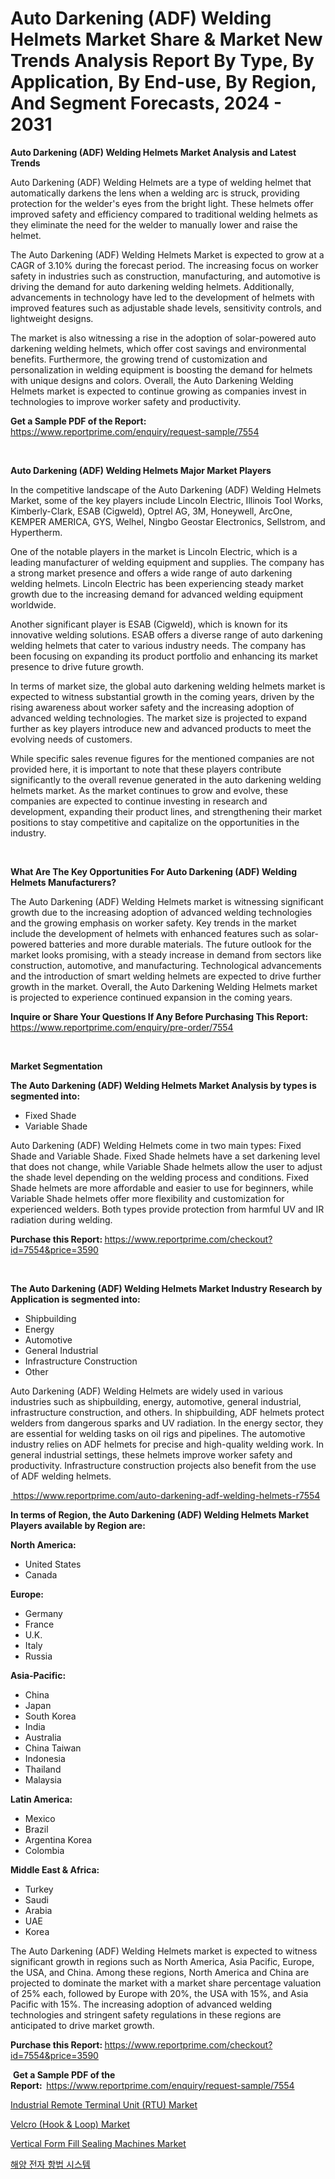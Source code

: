 <p><h1>Auto Darkening (ADF) Welding Helmets Market Share & Market New Trends Analysis Report By Type, By Application, By End-use, By Region, And Segment Forecasts, 2024 - 2031</h1></p><p><strong>Auto Darkening (ADF) Welding Helmets Market Analysis and Latest Trends</strong></p>
<p><p>Auto Darkening (ADF) Welding Helmets are a type of welding helmet that automatically darkens the lens when a welding arc is struck, providing protection for the welder's eyes from the bright light. These helmets offer improved safety and efficiency compared to traditional welding helmets as they eliminate the need for the welder to manually lower and raise the helmet.</p><p>The Auto Darkening (ADF) Welding Helmets Market is expected to grow at a CAGR of 3.10% during the forecast period. The increasing focus on worker safety in industries such as construction, manufacturing, and automotive is driving the demand for auto darkening welding helmets. Additionally, advancements in technology have led to the development of helmets with improved features such as adjustable shade levels, sensitivity controls, and lightweight designs.</p><p>The market is also witnessing a rise in the adoption of solar-powered auto darkening welding helmets, which offer cost savings and environmental benefits. Furthermore, the growing trend of customization and personalization in welding equipment is boosting the demand for helmets with unique designs and colors. Overall, the Auto Darkening Welding Helmets market is expected to continue growing as companies invest in technologies to improve worker safety and productivity.</p></p>
<p><strong>Get a Sample PDF of the Report:&nbsp;</strong> <a href="https://www.reportprime.com/enquiry/request-sample/7554">https://www.reportprime.com/enquiry/request-sample/7554</a></p>
<p>&nbsp;</p>
<p><strong>Auto Darkening (ADF) Welding Helmets Major Market Players</strong></p>
<p><p>In the competitive landscape of the Auto Darkening (ADF) Welding Helmets Market, some of the key players include Lincoln Electric, Illinois Tool Works, Kimberly-Clark, ESAB (Cigweld), Optrel AG, 3M, Honeywell, ArcOne, KEMPER AMERICA, GYS, Welhel, Ningbo Geostar Electronics, Sellstrom, and Hypertherm.</p><p>One of the notable players in the market is Lincoln Electric, which is a leading manufacturer of welding equipment and supplies. The company has a strong market presence and offers a wide range of auto darkening welding helmets. Lincoln Electric has been experiencing steady market growth due to the increasing demand for advanced welding equipment worldwide.</p><p>Another significant player is ESAB (Cigweld), which is known for its innovative welding solutions. ESAB offers a diverse range of auto darkening welding helmets that cater to various industry needs. The company has been focusing on expanding its product portfolio and enhancing its market presence to drive future growth.</p><p>In terms of market size, the global auto darkening welding helmets market is expected to witness substantial growth in the coming years, driven by the rising awareness about worker safety and the increasing adoption of advanced welding technologies. The market size is projected to expand further as key players introduce new and advanced products to meet the evolving needs of customers.</p><p>While specific sales revenue figures for the mentioned companies are not provided here, it is important to note that these players contribute significantly to the overall revenue generated in the auto darkening welding helmets market. As the market continues to grow and evolve, these companies are expected to continue investing in research and development, expanding their product lines, and strengthening their market positions to stay competitive and capitalize on the opportunities in the industry.</p></p>
<p>&nbsp;</p>
<p><strong>What Are The Key Opportunities For Auto Darkening (ADF) Welding Helmets Manufacturers?</strong></p>
<p><p>The Auto Darkening (ADF) Welding Helmets market is witnessing significant growth due to the increasing adoption of advanced welding technologies and the growing emphasis on worker safety. Key trends in the market include the development of helmets with enhanced features such as solar-powered batteries and more durable materials. The future outlook for the market looks promising, with a steady increase in demand from sectors like construction, automotive, and manufacturing. Technological advancements and the introduction of smart welding helmets are expected to drive further growth in the market. Overall, the Auto Darkening Welding Helmets market is projected to experience continued expansion in the coming years.</p></p>
<p><strong>Inquire or Share Your Questions If Any Before Purchasing This Report:</strong> <a href="https://www.reportprime.com/enquiry/pre-order/7554">https://www.reportprime.com/enquiry/pre-order/7554</a></p>
<p>&nbsp;</p>
<p><strong>Market Segmentation</strong></p>
<p><strong>The Auto Darkening (ADF) Welding Helmets Market Analysis by types is segmented into:</strong></p>
<p><ul><li>Fixed Shade</li><li>Variable Shade</li></ul></p>
<p><p>Auto Darkening (ADF) Welding Helmets come in two main types: Fixed Shade and Variable Shade. Fixed Shade helmets have a set darkening level that does not change, while Variable Shade helmets allow the user to adjust the shade level depending on the welding process and conditions. Fixed Shade helmets are more affordable and easier to use for beginners, while Variable Shade helmets offer more flexibility and customization for experienced welders. Both types provide protection from harmful UV and IR radiation during welding.</p></p>
<p><strong>Purchase this Report:&nbsp;</strong><a href="https://www.reportprime.com/checkout?id=7554&price=3590">https://www.reportprime.com/checkout?id=7554&price=3590</a></p>
<p>&nbsp;</p>
<p><strong>The Auto Darkening (ADF) Welding Helmets Market Industry Research by Application is segmented into:</strong></p>
<p><ul><li>Shipbuilding</li><li>Energy</li><li>Automotive</li><li>General Industrial</li><li>Infrastructure Construction</li><li>Other</li></ul></p>
<p><p>Auto Darkening (ADF) Welding Helmets are widely used in various industries such as shipbuilding, energy, automotive, general industrial, infrastructure construction, and others. In shipbuilding, ADF helmets protect welders from dangerous sparks and UV radiation. In the energy sector, they are essential for welding tasks on oil rigs and pipelines. The automotive industry relies on ADF helmets for precise and high-quality welding work. In general industrial settings, these helmets improve worker safety and productivity. Infrastructure construction projects also benefit from the use of ADF welding helmets.</p></p>
<p><a href="https://www.reportprime.com/auto-darkening-adf-welding-helmets-r7554">&nbsp;https://www.reportprime.com/auto-darkening-adf-welding-helmets-r7554</a></p>
<p><strong>In terms of Region, the Auto Darkening (ADF) Welding Helmets Market Players available by Region are:</strong></p>
<p>
    <p> <strong> North America: </strong>
        <ul>
            <li>United States</li>
            <li>Canada</li>
        </ul>
        </p> 
    <p> <strong> Europe: </strong>
        <ul>
            <li>Germany</li>
            <li>France</li>
            <li>U.K.</li>
            <li>Italy</li>
            <li>Russia</li>
        </ul>
        </p> 
    <p> <strong> Asia-Pacific: </strong>
        <ul>
            <li>China</li>
            <li>Japan</li>
            <li>South Korea</li>
            <li>India</li>
            <li>Australia</li>
            <li>China Taiwan</li>
            <li>Indonesia</li>
            <li>Thailand</li>
            <li>Malaysia</li>
        </ul>
        </p> 
    <p> <strong> Latin America: </strong>
        <ul>
            <li>Mexico</li>
            <li>Brazil</li>
            <li>Argentina Korea</li>
            <li>Colombia</li>
        </ul>
        </p> 
    <p> <strong> Middle East & Africa: </strong>
        <ul>
            <li>Turkey</li>
            <li>Saudi</li>
            <li>Arabia</li>
            <li>UAE</li>
            <li>Korea</li>
        </ul>
    </p>
    </p>
<p><p>The Auto Darkening (ADF) Welding Helmets market is expected to witness significant growth in regions such as North America, Asia Pacific, Europe, the USA, and China. Among these regions, North America and China are projected to dominate the market with a market share percentage valuation of 25% each, followed by Europe with 20%, the USA with 15%, and Asia Pacific with 15%. The increasing adoption of advanced welding technologies and stringent safety regulations in these regions are anticipated to drive market growth.</p></p>
<p><strong>Purchase this Report: </strong><a href="https://www.reportprime.com/checkout?id=7554&price=3590">https://www.reportprime.com/checkout?id=7554&price=3590</a></p>
<p>&nbsp;<strong>Get a Sample PDF of the Report:&nbsp;&nbsp;</strong><a href="https://www.reportprime.com/enquiry/request-sample/7554">https://www.reportprime.com/enquiry/request-sample/7554</a></p>
<p><strong></strong></p>
<p><p><a href="https://github.com/Sinjinluong3e0awx2m195k76/Market-Research-Report-List-2/blob/main/industrial-remote-terminal-unit-rtu-market.md">Industrial Remote Terminal Unit (RTU) Market</a></p><p><a href="https://github.com/shotows/Market-Research-Report-List-2/blob/main/velcro-hook-loop-market.md">Velcro (Hook & Loop) Market</a></p><p><a href="https://github.com/beatblasta/Market-Research-Report-List-2/blob/main/vertical-form-fill-sealing-machines-market.md">Vertical Form Fill Sealing Machines Market</a></p><p><a href="https://github.com/darrellockm3ytan895656/Market-Research-Report-List-1/blob/main/909197824783.md">해양 전자 항법 시스템</a></p></p>